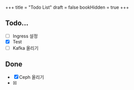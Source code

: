 +++
title = "Todo List"
draft = false
bookHidden = true
+++

## Todo...  
- [ ] Ingress 설정  
- [x] Test  
- [ ] Kafka 올리기

## Done
- [x] Ceph 올리기
- [x] 
